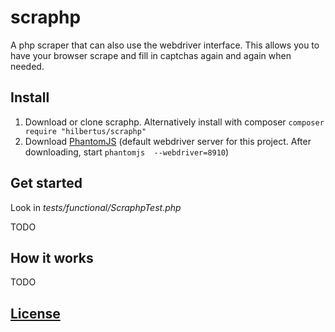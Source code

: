 # scraphp
A php scraper that can also use the webdriver interface. 
This allows you to have your browser scrape and fill in captchas 
again and again when needed.

## Install
1. Download or clone scraphp. Alternatively install with composer `composer require "hilbertus/scraphp"`
2. Download [PhantomJS](http://phantomjs.org/) (default webdriver server for this project. After downloading, start `phantomjs  --webdriver=8910`)

## Get started

Look in *tests/functional/ScraphpTest.php*

TODO


## How it works

TODO


## [License](LICENSE)